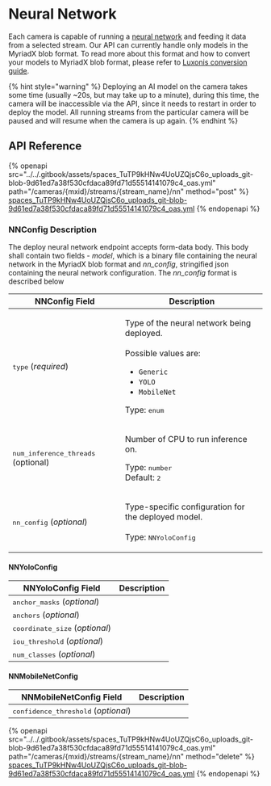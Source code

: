 # Neural Network

Each camera is capable of running a [neural network](https://en.wikipedia.org/wiki/Neural_network_\(machine_learning\)) and feeding it data from a selected stream. Our API can currently handle only models in the MyriadX blob format. To read more about this format and how to convert your models to MyriadX blob format, please refer to [Luxonis conversion guide](https://docs.luxonis.com/software/ai-inference/conversion).

{% hint style="warning" %}
Deploying an AI model on the camera takes some time (usually \~20s, but may take up to a minute), during this time, the camera will be inaccessible via the API, since it needs to restart in order to deploy the model. All running streams from the particular camera will be paused and will resume when the camera is up again.
{% endhint %}

## API Reference

{% openapi src="../../.gitbook/assets/spaces_TuTP9kHNw4UoUZQjsC6o_uploads_git-blob-9d61ed7a38f530cfdaca89fd71d55514141079c4_oas.yml" path="/cameras/{mxid}/streams/{stream_name}/nn" method="post" %}
[spaces_TuTP9kHNw4UoUZQjsC6o_uploads_git-blob-9d61ed7a38f530cfdaca89fd71d55514141079c4_oas.yml](../../.gitbook/assets/spaces_TuTP9kHNw4UoUZQjsC6o_uploads_git-blob-9d61ed7a38f530cfdaca89fd71d55514141079c4_oas.yml)
{% endopenapi %}

### NNConfig Description

The deploy neural network endpoint accepts form-data body. This body shall contain two fields - _model_, which is a binary file containing the neural network in the MyriadX blob format and _nn\_config_, stringified json containing the neural network configuration. The _nn\_config_ format is described below



| NNConfig Field                                | Description                                                                                                                                                                                              |
| --------------------------------------------- | -------------------------------------------------------------------------------------------------------------------------------------------------------------------------------------------------------- |
| <kbd>type</kbd> (_required_)                  | <p>Type of the neural network being deployed.<br><br>Possible values are:</p><ul><li><code>Generic</code></li><li><code>YOLO</code></li><li><code>MobileNet</code></li></ul><p>Type: <kbd>enum</kbd></p> |
| <kbd>num\_inference\_threads</kbd> (optional) | <p>Number of CPU to run inference on.</p><p></p><p>Type: <kbd>number</kbd><br>Default: <kbd>2</kbd></p>                                                                                                  |
| <kbd>nn\_config</kbd> (_optional_)            | <p>Type-specific configuration for the deployed model.<br><br>Type: <kbd>NNYoloConfig | NNMobileNetConfig</kbd></p>                                                                                      |

#### NNYoloConfig

| NNYoloConfig Field                       | Description |
| ---------------------------------------- | ----------- |
| <kbd>anchor\_masks</kbd> (_optional_)    |             |
| <kbd>anchors</kbd> (_optional_)          |             |
| <kbd>coordinate\_size</kbd> (_optional_) |             |
| <kbd>iou\_threshold</kbd> (_optional_)   |             |
| <kbd>num\_classes</kbd> (_optional_)     |             |

#### NNMobileNetConfig

| NNMobileNetConfig Field                       | Description |
| --------------------------------------------- | ----------- |
| <kbd>confidence\_threshold</kbd> (_optional_) |             |

{% openapi src="../../.gitbook/assets/spaces_TuTP9kHNw4UoUZQjsC6o_uploads_git-blob-9d61ed7a38f530cfdaca89fd71d55514141079c4_oas.yml" path="/cameras/{mxid}/streams/{stream_name}/nn" method="delete" %}
[spaces_TuTP9kHNw4UoUZQjsC6o_uploads_git-blob-9d61ed7a38f530cfdaca89fd71d55514141079c4_oas.yml](../../.gitbook/assets/spaces_TuTP9kHNw4UoUZQjsC6o_uploads_git-blob-9d61ed7a38f530cfdaca89fd71d55514141079c4_oas.yml)
{% endopenapi %}
